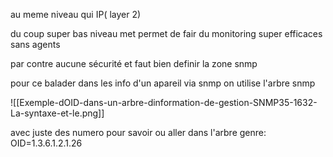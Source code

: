 
au meme niveau qui IP( layer 2)

du coup super bas niveau met permet de fair du monitoring super efficaces sans agents

par contre aucune sécurité et faut bien definir la zone snmp 

pour ce balader dans les info d'un apareil via snmp on utilise l'arbre snmp

![[Exemple-dOID-dans-un-arbre-dinformation-de-gestion-SNMP35-1632-La-syntaxe-et-le.png]]

avec juste des numero pour savoir ou aller dans l'arbre genre:
OID=1.3.6.1.2.1.26